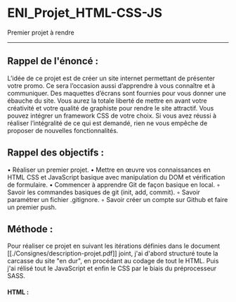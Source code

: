 # ENI_Projet_HTML-CSS-JS

Premier projet à rendre

---

## Rappel de l'énoncé :

L’idée de ce projet est de créer un site internet permettant de présenter votre promo. Ce sera l’occasion aussi d’apprendre à vous connaître et à communiquer.
Des maquettes d’écrans sont fournies pour vous donner une ébauche du site.
Vous aurez la totale liberté de mettre en avant votre créativité et votre qualité de graphiste pour rendre le site attractif.
Vous pouvez intégrer un framework CSS de votre choix.
Si vous avez réussi à réaliser l’intégralité de ce qui est demandé, rien ne vous empêche de proposer de nouvelles fonctionnalités.

## Rappel des objectifs :

• Réaliser un premier projet.
• Mettre en œuvre vos connaissances en HTML CSS et JavaScript basique avec manipulation du DOM et vérification de formulaire.
• Commencer à apprendre Git de façon basique en local.
◦ Savoir les commandes basiques de git (init, add, commit).
◦ Savoir paramétrer un fichier .gitignore.
◦ Savoir créer un compte sur Github et faire un premier push.

## Méthode :

Pour réaliser ce projet en suivant les itérations définies dans le document [[./Consignes/description-projet.pdf]] joint, j'ai d'abord structuré toute la carcasse du site "en dur", en procédant au codage de tout le HTML. Puis j'ai rélisé tout le JavaScript et enfin le CSS par le biais du préprocesseur SASS.

#### HTML :
